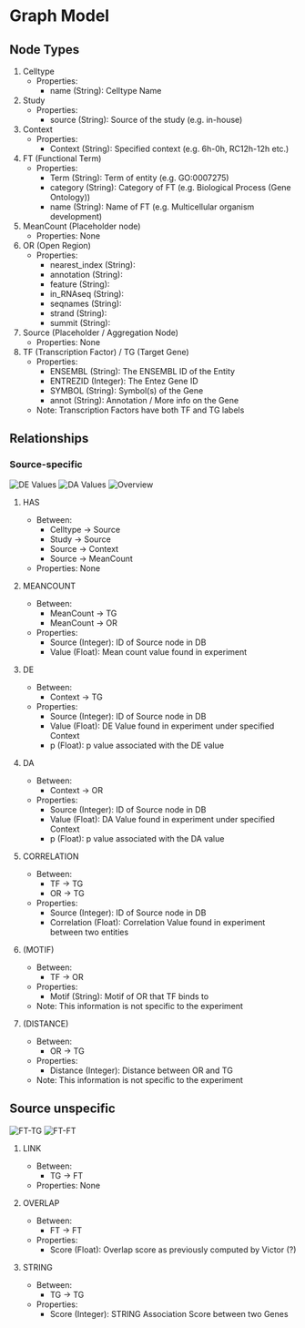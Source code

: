 # Graph Model
## Node Types
1. Celltype
    * Properties:
        - name (String): Celltype Name
2. Study
    * Properties:
        - source (String): Source of the study (e.g. in-house)
3. Context
    * Properties:
        - Context (String): Specified context (e.g. 6h-0h, RC12h-12h etc.)
4. FT (Functional Term)
    * Properties:
        - Term (String): Term of entity (e.g. GO:0007275)
        - category (String): Category of FT (e.g. Biological Process (Gene Ontology))
        - name (String): Name of FT (e.g. Multicellular organism development)
5. MeanCount (Placeholder node)
    * Properties: None
6. OR (Open Region)
    * Properties:
        - nearest_index (String): 
        - annotation (String):
        - feature (String):
        - in_RNAseq (String):
        - seqnames (String):
        - strand (String):
        - summit (String):
7. Source (Placeholder / Aggregation Node)
    * Properties: None
8. TF (Transcription Factor) / TG (Target Gene)
    * Properties:
        - ENSEMBL (String): The ENSEMBL ID of the Entity
        - ENTREZID (Integer): The Entez Gene ID
        - SYMBOL (String): Symbol(s) of the Gene
        - annot (String): Annotation / More info on the Gene
    * Note: Transcription Factors have both TF and TG labels

## Relationships

### Source-specific

![DE Values](./figs/model/graph_v5.3_DE.png)
![DA Values](./figs/model/graph_v5.3_DA.png)
![Overview](./figs/model/graph_v5.3_overview.png)

1. HAS 
    * Between:
        - Celltype -> Source
        - Study -> Source
        - Source -> Context
        - Source -> MeanCount
    * Properties: None

2. MEANCOUNT
    * Between:
        - MeanCount -> TG
        - MeanCount -> OR
    * Properties:
        - Source (Integer): ID of Source node in DB
        - Value (Float): Mean count value found in experiment

3. DE
    * Between:
        - Context -> TG
    * Properties:
        - Source (Integer): ID of Source node in DB
        - Value (Float): DE Value found in experiment under specified Context
        - p (Float): p value associated with the DE value

4. DA
    * Between:
        - Context -> OR
    * Properties:
        - Source (Integer): ID of Source node in DB
        - Value (Float): DA Value found in experiment under specified Context
        - p (Float): p value associated with the DA value

5. CORRELATION
    * Between:
        - TF -> TG
        - OR -> TG
    * Properties:
        - Source (Integer): ID of Source node in DB
        - Correlation (Float): Correlation Value found in experiment between two entities

6. (MOTIF)
    * Between:
        - TF -> OR
    * Properties:
        - Motif (String): Motif of OR that TF binds to
    * Note: This information is not specific to the experiment

7. (DISTANCE)
    * Between:
        - OR -> TG
    * Properties:
        - Distance (Integer): Distance between OR and TG
    * Note: This information is not specific to the experiment


## Source unspecific

![FT-TG](./figs/model/graph_v5.3_ft_tg.png)
![FT-FT](./figs/model/graph_v5.3_ft_ft.png)

1. LINK
    * Between:
        - TG -> FT
    * Properties: None

2. OVERLAP
    * Between:
        - FT -> FT
    * Properties:
        - Score (Float): Overlap score as previously computed by Victor (?)

3. STRING
    * Between:
        - TG -> TG
    * Properties:
        - Score (Integer): STRING Association Score between two Genes